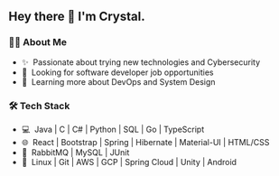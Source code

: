 ## Hey there 👋 I'm Crystal.

<h3> 👩‍💻 About Me</h3>

- ✨&nbsp; Passionate about trying new technologies and Cybersecurity
- 🔭&nbsp; Looking for software developer job opportunities
- 🌱&nbsp; Learning more about DevOps and System Design


<h3> 🛠️ Tech Stack</h3>

- 💻&nbsp; Java | C | C# | Python | SQL | Go | TypeScript
- 🌐&nbsp; React | Bootstrap | Spring | Hibernate | Material-UI | HTML/CSS
- 🧰&nbsp; RabbitMQ | MySQL | JUnit
- 🔧&nbsp; Linux | Git | AWS | GCP | Spring Cloud | Unity | Android 

<br/>
